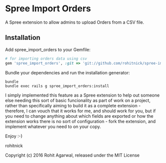 Spree Import Orders
=================

A Spree extension to allow admins to upload Orders from a CSV file.

Installation
------------

Add spree_import_orders to your Gemfile:

```ruby
# for importing orders data using csv
gem 'spree_import_orders', :git => 'git://github.com/rohitnick/spree-import-orders.git'
```

Bundle your dependencies and run the installation generator:

```shell
bundle
bundle exec rails g spree_import_orders:install
```

I simply implemented this feature as a Spree extension to help out someone else needing this sort of basic funcionality as part of work on a project, rather than specifically aiming to build it as a complete extension - therefore, I can vouch that it works for me, and should work for you, but if you need to change anything about which fields are exported or how the extension works there is no sort of configuration - fork the extension, and implement whatever you need to on your copy.

Enjoy :-)

rohitnick

Copyright (c) 2016 Rohit Agarwal, released under the MIT License
